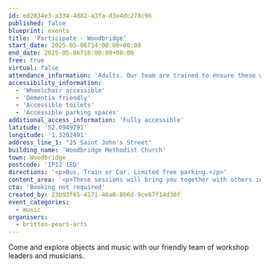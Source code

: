 ```yaml
---
id: ed2834e3-a334-4d82-a3fa-d3e4dc278c96
published: false
blueprint: events
title: 'Participate - Woodbridge'
start_date: 2025-05-06T14:00:00+00:00
end_date: 2025-05-06T16:00:00+00:00
free: true
virtual: false
attendance_information: 'Adults. Our team are trained to ensure these workshops are suitable for those living with long term health conditions, including Dementia and Parkinson’s.'
accessibility_information:
  - 'Wheelchair accessible'
  - 'Dementia friendly'
  - 'Accessible toilets'
  - 'Accessible parking spaces'
additional_access_information: 'Fully accessible'
latitude: '52.0949791'
longitude: '1.3202491'
address_line_1: "25 Saint John's Street"
building_name: 'Woodbridge Methodist Church'
town: Woodbridge
postcode: 'IP12 1ED'
directions: '<p>Bus, Train or Car. Limited free parking.</p>'
content_area: '<p>These sessions will bring you together with others in your local community, providing an opportunity to take part in activities and connect over tea and cake. Sessions last for two hours and tea and cake is provided. No musical experience is necessary.</p>'
cta: 'Booking not required'
created_by: 23b93f65-4171-46a0-806d-9ce87f14d30f
event_categories:
  - music
organisers:
  - britten-pears-arts
---
```

Come and explore objects and music with our friendly team of workshop leaders and musicians.